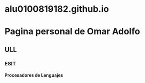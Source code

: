 # alu0100819182.github.io

# Pagina personal de Omar Adolfo

## ULL

### ESIT

#### Procesadores de Lenguajes
